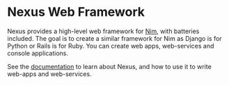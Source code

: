Nexus Web Framework
===

Nexus provides a high-level web framework for [Nim](https://nim-lang.org),
with batteries included. The goal is to create a similar framework for Nim as
Django is for Python or Rails is for Ruby. You can create web apps,
web-services and console applications.

See the [documentation](https://jfilby.github.io/nexus) to learn about Nexus,
and how to use it to write web-apps and web-services.

